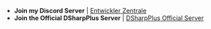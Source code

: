 - **Join my Discord Server** | [Entwickler Zentrale](https://discord.com/invite/F6vXb2ans6)
- **Join the Official DSharpPlus Server** | [DSharpPlus Official Server](https://discord.com/invite/dsharpplus)
